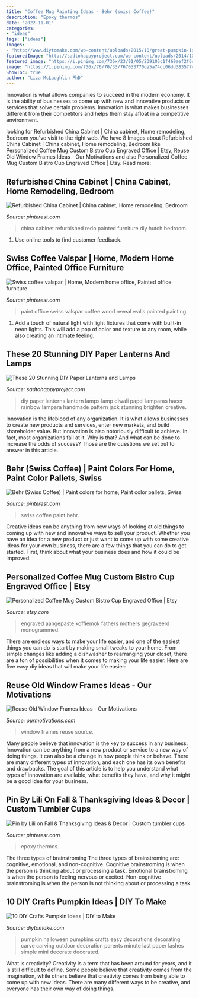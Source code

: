 ```yaml
---
title: "Coffee Mug Painting Ideas - Behr (swiss Coffee)"
description: "Epoxy thermos"
date: "2022-11-01"
categories:
- "ideas"
tags: ["ideas"]
images:
- "http://www.diytomake.com/wp-content/uploads/2015/10/great-pumpkin-idea.jpg"
featuredImage: "http://sadtohappyproject.com/wp-content/uploads/2014/10/DIY-Paper-Lantern-Jack-o-Lanterns9.jpg"
featured_image: "https://i.pinimg.com/736x/23/91/05/239105c1f469aef2f6c511e47b7709c7.jpg"
image: "https://i.pinimg.com/736x/76/70/33/767033770da5a74dc06dd383577ccaea.jpg"
ShowToc: true
author: "Liza McLaughlin PhD"
---
```



Innovation is what allows companies to succeed in the modern economy. It is the ability of businesses to come up with new and innovative products or services that solve certain problems. Innovation is what makes businesses different from their competitors and helps them stay afloat in a competitive environment.

	

		
looking for Refurbished China Cabinet | China cabinet, Home remodeling, Bedroom you've visit to the right web. We have 8 Images about Refurbished China Cabinet | China cabinet, Home remodeling, Bedroom like Personalized Coffee Mug Custom Bistro Cup Engraved Office | Etsy, Reuse Old Window Frames Ideas - Our Motivations and also Personalized Coffee Mug Custom Bistro Cup Engraved Office | Etsy. Read more:
		
    
## Refurbished China Cabinet | China Cabinet, Home Remodeling, Bedroom

<img loading=lazy src="https://i.pinimg.com/736x/76/70/33/767033770da5a74dc06dd383577ccaea.jpg" onerror="this.onerror=null;this.src='https://tse4.mm.bing.net/th?id=OIP.lAUYyGXsrE4qWC8PtP8zXgHaJ3&amp;pid=15.1';" alt="Refurbished China Cabinet | China cabinet, Home remodeling, Bedroom">

_Source: pinterest.com_

>china cabinet refurbished redo painted furniture diy hutch bedroom. 

	

1. Use online tools to find customer feedback.

    
## Swiss Coffee Valspar | Home, Modern Home Office, Painted Office Furniture

<img loading=lazy src="https://i.pinimg.com/736x/23/91/05/239105c1f469aef2f6c511e47b7709c7.jpg" onerror="this.onerror=null;this.src='https://tse4.mm.bing.net/th?id=OIP.eoISxD-nA4y6a_Vf8SbjtAHaLH&amp;pid=15.1';" alt="Swiss coffee valspar | Home, Modern home office, Painted office furniture">

_Source: pinterest.com_

>paint office swiss valspar coffee wood reveal walls painted painting. 

	

1. Add a touch of natural light with light fixtures that come with built-in neon lights. This will add a pop of color and texture to any room, while also creating an intimate feeling.

    
## These 20 Stunning DIY Paper Lanterns And Lamps

<img loading=lazy src="http://sadtohappyproject.com/wp-content/uploads/2014/10/DIY-Paper-Lantern-Jack-o-Lanterns9.jpg" onerror="this.onerror=null;this.src='https://tse4.mm.bing.net/th?id=OIP.WrUfOxVTtXIVcE1IUKG5vQHaNQ&amp;pid=15.1';" alt="These 20 Stunning DIY Paper Lanterns and Lamps">

_Source: sadtohappyproject.com_

>diy paper lanterns lantern lamps lamp diwali papel lamparas hacer rainbow lampara handmade pattern jack stunning brighten creative. 

	

Innovation is the lifeblood of any organization. It is what allows businesses to create new products and services, enter new markets, and build shareholder value. But innovation is also notoriously difficult to achieve. In fact, most organizations fail at it. Why is that? And what can be done to increase the odds of success? Those are the questions we set out to answer in this article.

    
## Behr (Swiss Coffee) | Paint Colors For Home, Paint Color Pallets, Swiss

<img loading=lazy src="https://i.pinimg.com/736x/00/d9/b9/00d9b9d01fc6ef8ccb834af86a01091b.jpg" onerror="this.onerror=null;this.src='https://tse3.mm.bing.net/th?id=OIP.d_pA-oKbKypyPxPO3-6lhgHaJ3&amp;pid=15.1';" alt="Behr (Swiss Coffee) | Paint colors for home, Paint color pallets, Swiss">

_Source: pinterest.com_

>swiss coffee paint behr. 

	

Creative ideas can be anything from new ways of looking at old things to coming up with new and innovative ways to sell your product. Whether you have an idea for a new product or just want to come up with some creative ideas for your own business, there are a few things that you can do to get started. First, think about what your business does and how it could be improved.

    
## Personalized Coffee Mug Custom Bistro Cup Engraved Office | Etsy

<img loading=lazy src="https://i.etsystatic.com/6783546/r/il/b4fc0e/2267067173/il_1588xN.2267067173_i48t.jpg" onerror="this.onerror=null;this.src='https://tse2.mm.bing.net/th?id=OIP.jHq3iH5b293hvh-rIUsrCgHaJ3&amp;pid=15.1';" alt="Personalized Coffee Mug Custom Bistro Cup Engraved Office | Etsy">

_Source: etsy.com_

>engraved aangepaste koffiemok fathers mothers gegraveerd monogrammed. 

	

There are endless ways to make your life easier, and one of the easiest things you can do is start by making small tweaks to your home. From simple changes like adding a dishwasher to rearranging your closet, there are a ton of possibilities when it comes to making your life easier. Here are five easy diy ideas that will make your life easier: 

    
## Reuse Old Window Frames Ideas - Our Motivations

<img loading=lazy src="https://i0.wp.com/ourmotivations.com/wp-content/uploads/2017/08/reuse-old-window-frames-ideas-2.jpg?resize=621%2C828" onerror="this.onerror=null;this.src='https://tse1.mm.bing.net/th?id=OIP.BAjsUbs47qAQIF4aPIaHqAHaJ4&amp;pid=15.1';" alt="Reuse Old Window Frames Ideas - Our Motivations">

_Source: ourmotivations.com_

>window frames reuse source. 

	

Many people believe that innovation is the key to success in any business. Innovation can be anything from a new product or service to a new way of doing things. It can also be a change in how people think or behave. There are many different types of innovation, and each one has its own benefits and drawbacks. The goal of this article is to help you understand what types of innovation are available, what benefits they have, and why it might be a good idea for your business.

    
## Pin By Lili On Fall &amp; Thanksgiving Ideas &amp; Decor | Custom Tumbler Cups

<img loading=lazy src="https://i.pinimg.com/736x/a9/a7/fc/a9a7fc440ffe2fa1873a4a7ba51a6af7.jpg" onerror="this.onerror=null;this.src='https://tse4.mm.bing.net/th?id=OIP.IMVxgO56S6WbfMHarJ7zcQHaNL&amp;pid=15.1';" alt="Pin by Lili on Fall &amp; Thanksgiving Ideas &amp; Decor | Custom tumbler cups">

_Source: pinterest.com_

>epoxy thermos. 

	

The three types of brainstroming
The three types of brainstroming are: cognitive, emotional, and non-cognitive. Cognitive brainstroming is when the person is thinking about or processing a task. Emotional brainstroming is when the person is feeling nervous or excited. Non-cognitive brainstroming is when the person is not thinking about or processing a task.

    
## 10 DIY Crafts Pumpkin Ideas | DIY To Make

<img loading=lazy src="http://www.diytomake.com/wp-content/uploads/2015/10/great-pumpkin-idea.jpg" onerror="this.onerror=null;this.src='https://tse3.mm.bing.net/th?id=OIP.gmHyUGRXuHid_P1EmLwTqAHaJ3&amp;pid=15.1';" alt="10 DIY Crafts Pumpkin Ideas | DIY to Make">

_Source: diytomake.com_

>pumpkin halloween pumpkins crafts easy decorations decorating carve carving outdoor decoration parents minute last paper lashes simple mini decorate decorated. 

	

What is creativity?
Creativity is a term that has been around for years, and it is still difficult to define. Some people believe that creativity comes from the imagination, while others believe that creativity comes from being able to come up with new ideas. There are many different ways to be creative, and everyone has their own way of doing things.


